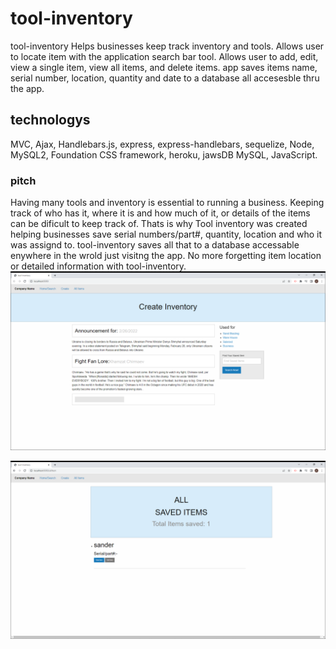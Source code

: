 # tool-inventory
tool-inventory Helps businesses keep track inventory and tools. Allows user to locate item with the application search bar tool. Allows user to add, edit, view a single item, view all items, and delete items. app saves items name, serial number, location, quantity and date to a database all accesesble thru the app.

## technologys
MVC, Ajax, Handlebars.js, express, express-handlebars, sequelize, Node, MySQL2, Foundation CSS framework, heroku, jawsDB MySQL, JavaScript.

### pitch 
Having many tools and inventory is essential to running a business. Keeping track of who has it, where it is and how much of it, or details of the items can be dificult to keep track of. Thats is why Tool inventory was created helping businesses save serial numbers/part#, quantity, location and who it was assignd to.  tool-inventory saves all that to a database accessable enywhere in the wrold just visitng the app. No more forgetting item location or detailed information with tool-inventory.
![screenshot](./public/assets/images/home1.png)

![screenshot](./public/assets/images/all.png)
